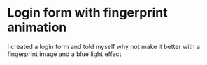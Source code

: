 # Login form with fingerprint animation
I created a login form and told myself why not make it better with a fingerprint image and a blue light effect
